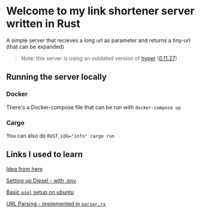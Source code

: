 # Welcome to my link shortener server written in Rust

A simple server that recieves a long url as parameter and returns a tiny-url (that can be expanded)

> Note: this server is using an outdated version of [hyper](https://hyper.rs/) ([0.11.27](https://github.com/hyperium/hyper/tree/0.11.x))

## Running the server locally

### Docker

There's a Docker-compose file that can be run with `docker-compose up`

### Cargo

You can also do `RUST_LOG="info" cargo run`

## Links I used to learn

[Idea from here](https://www.goldsborough.me/rust/web/tutorial/2018/01/20/17-01-11-writing_a_microservice_in_rust/)

[Setting up Diesel - with .env](https://diesel.rs/guides/getting-started)

[Basic `psql` setup on ubuntu](https://www.cherryservers.com/blog/how-to-install-and-setup-postgresql-server-on-ubuntu-20-04)

[URL Parsing - implemented in `parser.rs`](https://www.secretfader.com/blog/2019/01/parsing-validating-assembling-urls-rust/)

